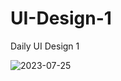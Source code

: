 # UI-Design-1
Daily UI Design  1

![2023-07-25](https://github.com/Maharshibhatnagar/UI-Design-1/assets/119435144/c5f4f3ce-3d11-4ad6-8ac6-2606135a7938)

